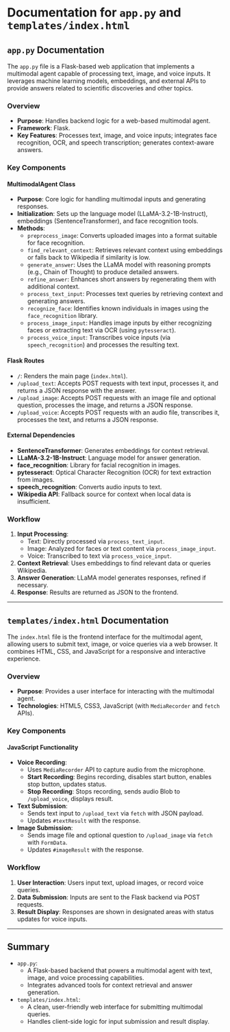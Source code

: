 # Documentation for `app.py` and `templates/index.html`

## `app.py` Documentation

The `app.py` file is a Flask-based web application that implements a multimodal agent capable of processing text, image, and voice inputs. It leverages machine learning models, embeddings, and external APIs to provide answers related to scientific discoveries and other topics.

### Overview

- **Purpose**: Handles backend logic for a web-based multimodal agent.
- **Framework**: Flask.
- **Key Features**: Processes text, image, and voice inputs; integrates face recognition, OCR, and speech transcription; generates context-aware answers.

### Key Components

#### MultimodalAgent Class

- **Purpose**: Core logic for handling multimodal inputs and generating responses.
- **Initialization**: Sets up the language model (LLaMA-3.2-1B-Instruct), embeddings (SentenceTransformer), and face recognition tools.
- **Methods**:
  - `preprocess_image`: Converts uploaded images into a format suitable for face recognition.
  - `find_relevant_context`: Retrieves relevant context using embeddings or falls back to Wikipedia if similarity is low.
  - `generate_answer`: Uses the LLaMA model with reasoning prompts (e.g., Chain of Thought) to produce detailed answers.
  - `refine_answer`: Enhances short answers by regenerating them with additional context.
  - `process_text_input`: Processes text queries by retrieving context and generating answers.
  - `recognize_face`: Identifies known individuals in images using the `face_recognition` library.
  - `process_image_input`: Handles image inputs by either recognizing faces or extracting text via OCR (using `pytesseract`).
  - `process_voice_input`: Transcribes voice inputs (via `speech_recognition`) and processes the resulting text.

#### Flask Routes

- `/`: Renders the main page (`index.html`).
- `/upload_text`: Accepts POST requests with text input, processes it, and returns a JSON response with the answer.
- `/upload_image`: Accepts POST requests with an image file and optional question, processes the image, and returns a JSON response.
- `/upload_voice`: Accepts POST requests with an audio file, transcribes it, processes the text, and returns a JSON response.

#### External Dependencies

- **SentenceTransformer**: Generates embeddings for context retrieval.
- **LLaMA-3.2-1B-Instruct**: Language model for answer generation.
- **face_recognition**: Library for facial recognition in images.
- **pytesseract**: Optical Character Recognition (OCR) for text extraction from images.
- **speech_recognition**: Converts audio inputs to text.
- **Wikipedia API**: Fallback source for context when local data is insufficient.

### Workflow

1. **Input Processing**:
   - Text: Directly processed via `process_text_input`.
   - Image: Analyzed for faces or text content via `process_image_input`.
   - Voice: Transcribed to text via `process_voice_input`.
2. **Context Retrieval**: Uses embeddings to find relevant data or queries Wikipedia.
3. **Answer Generation**: LLaMA model generates responses, refined if necessary.
4. **Response**: Results are returned as JSON to the frontend.

---

## `templates/index.html` Documentation

The `index.html` file is the frontend interface for the multimodal agent, allowing users to submit text, image, or voice queries via a web browser. It combines HTML, CSS, and JavaScript for a responsive and interactive experience.

### Overview

- **Purpose**: Provides a user interface for interacting with the multimodal agent.
- **Technologies**: HTML5, CSS3, JavaScript (with `MediaRecorder` and `fetch` APIs).

### Key Components

#### JavaScript Functionality

- **Voice Recording**:
  - Uses `MediaRecorder` API to capture audio from the microphone.
  - **Start Recording**: Begins recording, disables start button, enables stop button, updates status.
  - **Stop Recording**: Stops recording, sends audio Blob to `/upload_voice`, displays result.
- **Text Submission**:
  - Sends text input to `/upload_text` via `fetch` with JSON payload.
  - Updates `#textResult` with the response.
- **Image Submission**:
  - Sends image file and optional question to `/upload_image` via `fetch` with `FormData`.
  - Updates `#imageResult` with the response.

### Workflow

1. **User Interaction**: Users input text, upload images, or record voice queries.
2. **Data Submission**: Inputs are sent to the Flask backend via POST requests.
3. **Result Display**: Responses are shown in designated areas with status updates for voice inputs.

---

## Summary

- `app.py`:
  - A Flask-based backend that powers a multimodal agent with text, image, and voice processing capabilities.
  - Integrates advanced tools for context retrieval and answer generation.
- `templates/index.html`:
  - A clean, user-friendly web interface for submitting multimodal queries.
  - Handles client-side logic for input submission and result display.

